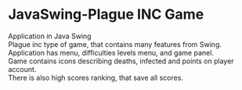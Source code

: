 # JavaSwing-Plague INC Game

Application in Java Swing<br>
Plague inc type of game, that contains many features from Swing.<br>
Application has menu, difficulties levels menu, and game panel.<br>
Game contains icons describing deaths, infected and points on player account.<br>
There is also high scores ranking, that save all scores.

